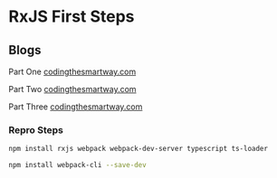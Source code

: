 # RxJS First Steps

## Blogs

Part One [codingthesmartway.com](https://codingthesmartway.com/getting-started-with-rxjs-part-1-setting-up-the-development-environment-creating-observables/)

Part Two [codingthesmartway.com](https://codingthesmartway.com/getting-started-with-rxjs-part-2-subscriptions/)

Part Three [codingthesmartway.com](https://codingthesmartway.com/getting-started-with-rxjs-part-3-hot-and-cold-observables/)

### Repro Steps

```bash
npm install rxjs webpack webpack-dev-server typescript ts-loader
```

```bash
npm install webpack-cli --save-dev
```
